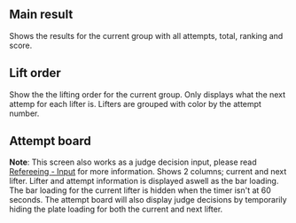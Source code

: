 ## Main result
Shows the results for the current group with all attempts, total, ranking and score.
## Lift order
Show the the lifting order for the current group. Only displays what the next attemp for each lifter is. Lifters are grouped with color by the attempt number.
## Attempt board
**Note**: This screen also works as a judge decision input, please read [Refereeing - Input](refereeing#input) for more information.
Shows 2 columns; current and next lifter. Lifter and attempt information is displayed aswell as the bar loading. The bar loading for the current lifter is hidden when the timer isn't at 60 seconds. The attempt board will also display judge decisions by temporarily hiding the plate loading for both the current and next lifter.
